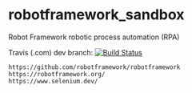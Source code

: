 # robotframework_sandbox
Robot Framework  robotic process automation (RPA)

Travis (.com) dev branch:
[![Build Status](https://travis-ci.com/githubfoam/robotframework_sandbox.svg?branch=master)](https://travis-ci.com/githubfoam/robotframework_sandbox)  

~~~~
https://github.com/robotframework/robotframework
https://robotframework.org/
https://www.selenium.dev/
~~~~
